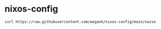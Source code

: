 # nixos-config

```bash
curl https://raw.githubusercontent.com/wegank/nixos-config/main/naive | sudo bash -s -- netinstall
```
